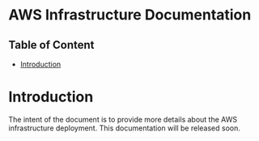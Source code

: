 # AWS Infrastructure Documentation <!-- omit in toc -->

## Table of Content <!-- omit in toc -->
- [Introduction](#introduction)

# Introduction
The intent of the document is to provide more details about the AWS infrastructure deployment.
This documentation will be released soon.